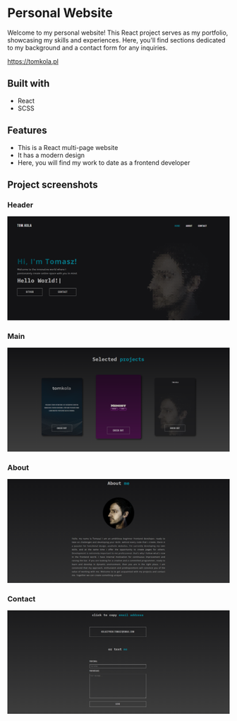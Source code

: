 # Personal Website

Welcome to my personal website! This React project serves as my portfolio, showcasing my skills and experiences. Here, you'll find sections dedicated to my background and a contact form for any inquiries.

https://tomkola.pl


## Built with

<ul>
<li>React</li>
<li>SCSS</li>
</ul>

## Features

 <ul>
 <li>This is a React multi-page website</li>
 <li>It has a modern design</li>
 <li>Here, you will find my work to date as a frontend developer</li>
 </ul>

## Project screenshots

### Header

 <img src="src/screenshots/MainView.png" >

### Main

 <img src="src/screenshots/Projects.png" >

### About

 <img src="src/screenshots/About.png" >

### Contact

 <img src="src/screenshots/Contact.png" >